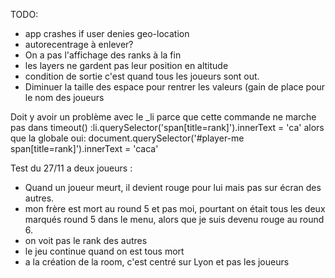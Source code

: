 TODO:
 - app crashes if user denies geo-location
 - autorecentrage à enlever?
 - On a pas l'affichage des ranks à la fin
 - les layers ne gardent pas leur position en altitude
 - condition de sortie c'est quand tous les joueurs sont out.
 - Diminuer la taille des espace pour rentrer les valeurs (gain de place pour le nom des joueurs

Doit y avoir un problème avec le _li parce que cette commande ne marche pas dans timeout() :li.querySelector('span[title=rank]').innerText = 'ca'
alors que la globale oui: document.querySelector('#player-me span[title=rank]').innerText = 'caca'

Test du 27/11 a deux joueurs :
- Quand un joueur meurt, il devient rouge pour lui mais pas sur écran des autres.
- mon frère est mort au round 5 et pas moi, pourtant on était tous les deux marqués round 5 dans le menu, alors que je suis devenu rouge au round 6.
- on voit pas le rank des autres
- le jeu continue quand on est tous mort
- a la création de la room, c'est centré sur Lyon et pas les joueurs